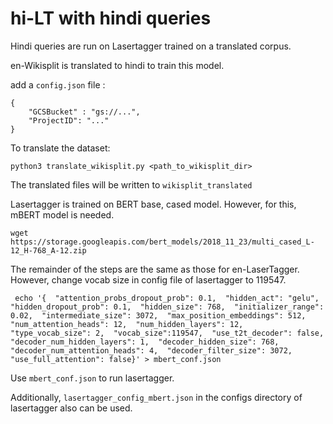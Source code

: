 # hi-LT with hindi queries

Hindi queries are run on Lasertagger trained on a translated corpus. 

en-Wikisplit is translated to hindi to train this model.

add a ```config.json``` file :
```
{
    "GCSBucket" : "gs://...",
    "ProjectID": "..."
}
```

To translate the dataset:
```
python3 translate_wikisplit.py <path_to_wikisplit_dir>
```

The translated files will be written to ```wikisplit_translated```

Lasertagger is trained on BERT base, cased model.
However, for this, mBERT model is needed.
```
wget https://storage.googleapis.com/bert_models/2018_11_23/multi_cased_L-12_H-768_A-12.zip
```

The remainder of the steps are the same as those for en-LaserTagger.
However, change vocab size in config file of lasertagger to 119547.
```
 echo '{  "attention_probs_dropout_prob": 0.1,  "hidden_act": "gelu",  "hidden_dropout_prob": 0.1,  "hidden_size": 768,  "initializer_range": 0.02,  "intermediate_size": 3072,  "max_position_embeddings": 512,  "num_attention_heads": 12,  "num_hidden_layers": 12,  "type_vocab_size": 2,  "vocab_size":119547,  "use_t2t_decoder": false,  "decoder_num_hidden_layers": 1,  "decoder_hidden_size": 768,  "decoder_num_attention_heads": 4,  "decoder_filter_size": 3072,  "use_full_attention": false}' > mbert_conf.json
 ```
Use ```mbert_conf.json``` to run lasertagger.

Additionally, ```lasertagger_config_mbert.json``` in the configs directory of lasertagger also can be used.
